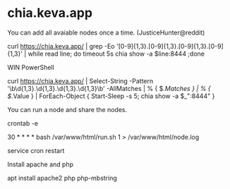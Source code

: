 # chia.keva.app


You can add all avaiable nodes once a time. (JusticeHunter@reddit)

curl https://chia.keva.app/ | grep -Eo '[0-9]{1,3}\.[0-9]{1,3}\.[0-9]{1,3}\.[0-9]{1,3}' | while read line; do timeout 5s chia show -a $line:8444 ;done

WIN PowerShell

curl https://chia.keva.app/ | Select-String -Pattern '\b\d{1,3}\.\d{1,3}\.\d{1,3}\.\d{1,3}\b' -AllMatches | % { $_.Matches } | % { $_.Value } | ForEach-Object { Start-Sleep -s 5; chia show -a $_":8444" }

You can run a node and share the nodes.

crontab -e

30 * * * * bash /var/www/html/run.sh 1 > /var/www/html/node.log

service cron restart

Install apache and php

apt install apache2 php php-mbstring

